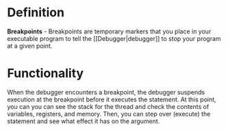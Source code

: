 # Definition
**Breakpoints** - Breakpoints are temporary markers that you place in your executable program to tell the [[Debugger|debugger]] to stop your program at a given point.

# Functionality
When the debugger encounters a breakpoint, the debugger suspends execution at the breakpoint before it executes the statement. At this point, you can you can see the stack for the thread and check the contents of variables, registers, and memory. Then, you can step over (execute) the statement and see what effect it has on the argument.